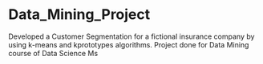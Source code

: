 # Data_Mining_Project
Developed a Customer Segmentation for a fictional insurance company by using k-means and kprototypes algorithms. Project done for Data Mining course of Data Science Ms
